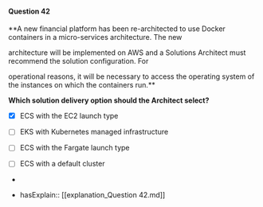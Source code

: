 #### Question  42

**A new financial platform has been re-architected to use Docker containers in a micro-services architecture. The new

architecture will be implemented on AWS and a Solutions Architect must recommend the solution configuration. For

operational reasons, it will be necessary to access the operating system of the instances on which the containers run.**

**Which solution delivery option should the Architect select?**

- [x] ECS with the EC2 launch type

- [ ] EKS with Kubernetes managed infrastructure

- [ ] ECS with the Fargate launch type

- [ ] ECS with a default cluster

*

- hasExplain:: [[explanation_Question  42.md]]
